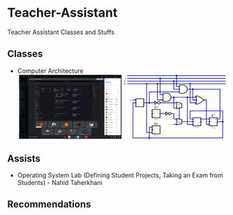# Teacher-Assistant
Teacher Assistant Classes and Stuffs

## Classes
* Computer Architecture
  <div align="center">
    <img src="./Computer%20Architecture/online_class.jpg" width="49%"/>
    <img src="./Computer%20Architecture/Classes/Class%201/Exercises/2/ex02.svg" width="49%"/>
  </div>

## Assists
* Operating System Lab (Defining Student Projects, Taking an Exam from Students) - Nahid Taherkhani
<!-- * Database Lab -->
<!-- Databa -->

## Recommendations
<!-- Dr. Haghighat - Operating System Lab -->
<!-- Dr. Esmaeil Zeinali - Digital Design, Computer Architecture, TA Classes -->
<!-- Dr. Babak Karasfi - Artificial Intelligence, Computer Graphics, Object Detection on Conveyor -->
<!-- Dr. Saed Haji Nasiri - Electric Circuits, Electric Boards Projects, Raspberry Pi Project, Oscilloscope Project -->

